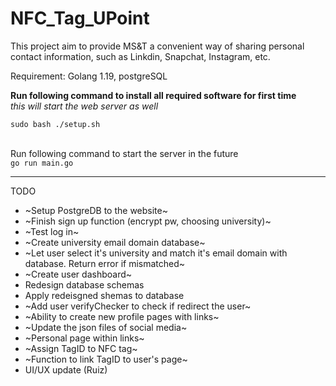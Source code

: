# NFC_Tag_UPoint
 This project aim to provide MS&T a convenient way of sharing personal contact information, such as Linkdin, Snapchat, Instagram, etc.
<br>

Requirement: Golang 1.19, postgreSQL

**Run following command to install all required software for first time** <br>
*this will start the web server as well*

`sudo bash ./setup.sh`
<br><br>

Run following command to start the server in the future <br>
`go run main.go`

--------

TODO

- ~Setup PostgreDB to the website~
- ~Finish sign up function (encrypt pw, choosing university)~
- ~Test log in~
- ~Create university email domain database~
- ~Let user select it's university and match it's email domain with database. Return error if mismatched~
- ~Create user dashboard~
- Redesign database schemas 
- Apply redeisgned shemas to database
- ~Add user verifyChecker to check if redirect the user~
- ~Ability to create new profile pages with links~
- ~Update the json files of social media~
- ~Personal page within links~
- ~Assign TagID to NFC tag~
- ~Function to link TagID to user's page~
- UI/UX update (Ruiz)
